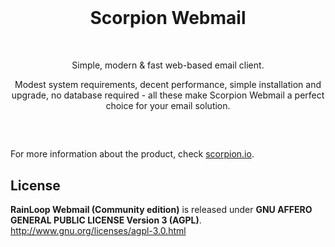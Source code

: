 <div align="center">
  <a href="https://github.com/scorpion/webmail">
  </a>
  <br>
  <h1>Scorpion Webmail</h1>
  <br>
  <p>
    Simple, modern &amp; fast web-based email client.
  </p>
  <p>
    Modest system requirements, decent performance, simple installation and upgrade, no database required
    - all these make Scorpion Webmail a perfect choice for your email solution.
  </p>
  <h2></h2>
  <br>
</div>

For more information about the product, check [scorpion.io](http://www.scorpion.io/).

## License

**RainLoop Webmail (Community edition)** is released under
**GNU AFFERO GENERAL PUBLIC LICENSE Version 3 (AGPL)**.
http://www.gnu.org/licenses/agpl-3.0.html
